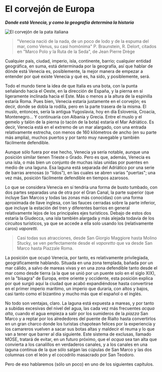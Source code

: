 # El corvejón de Europa
***Donde está Venecia, y como la geografía determina la historia***

![El corvejón de la pata italiana](img/corvejon.png)

> "Venecia nació de la nada, de un poco de lodo y de la espuma del mar, como
> Venus, su casi homónima" P. Braunstein, R. Delort, citados en "Marco Polo y la
> Ruta de la Seda", de Jean Pierre Drège

Cualquier país, ciudad, imperio, isla, continente, barrio; cualquier entidad
geográfica, en suma, está determinada por la geografía, así que hablar de dónde
está Venecia es, posiblemente, la mejor manera de empezar a entender por qué
existe Venecia y qué es, ha sido, y posiblemente, será.

Todo el mundo tiene la idea de que Italia es una bota, con la punta señalando
hacia el Oeste, en la dirección de España, y la pierna en sí ligeramente
inclinada hacia el Este. Más o menos a la altura de la espinilla estaría
Roma. Pues bien, Venecia estaría justamente en el corvejón; es decir, donde se
dobla la rodilla, pero en la parte trasera de la misma.  El muslo, entonces,
sería la antigua Yugoslavia, hoy en día Eslovenia, Croacia, Montenegro... Y
continuaría con Albania y Grecia. Entre el muslo y el gemelo y talón de la
pierna (o tacón de la bota) estaría el Mar Adriático. Es decir, Venecia está en
el extremo de un mar alargado, con una entrada relativamente estrecha, con menos
de 160 kilómetros de ancho (en su parte más amplia), muchos puertos y por tanto
muy navegable y también fácilmente defendible.

Aunque sólo fuera por ese hecho, Venecia ya sería notable, aunque una posición
similar tienen Trieste o Grado. Pero es que, además, Venecia es una isla, o más
bien un conjunto de muchas islas unidas por puentes en medio de una laguna. Esa
laguna está separada del Adriático por una serie de barras arenosas (o "lidos"),
en las cuales se abren varias "puertas"; una vez más, posición fácilmente
defendible en tiempos azarosos.

Lo que se considera Venecia en sí tendría una forma de busto tumbado, con dos
partes separadas una de otra por el Gran Canal, la parte superior (que incluye
San Marcos y todas las zonas más conocidas) con una forma aproximada de llave
inglesa, con las fauces cerradas sobre la parte inferior, que incluye la
estación del tren y diferentes barrios en general relativamente lejos de los
principales ejes turísticos. Debajo de estos dos estaría la Giudecca, una isla
también alargada y más alejada todavía de los circuitos turísticos, ya que se
accede a ella solo usando los (relativamente caros) *vaporetti*.

> Casi todas sus atracciones, desde San Giorgio Maggiore hasta Molino Stucky, se
> ven perfectamente desde el *vaporetto* que va desde San Marco hasta Piazzale
> Roma.

La posición que ocupó Venecia, por tanto, es relativamente privilegiada,
geográficamente hablando. Situada en una zona templada, bañada por un mar
cálido, a salvo de mareas vivas y en una zona defendible tanto desde el mar como
desde tierra (a la que se unió por un puente solo en el siglo XIX), en la
"bisagra" de Europa, entre oriente y occidente, esta posición explica por qué
surgió aquí la ciudad que acabó expandiéndose hasta convertirse en el primer
imperio marítimo, un imperio que duraría, con altos y bajos, casi tanto como el
bizantino y mucho más que el español o el inglés.

No todo son ventajas, claro. La laguna está expuesta a mareas, y por tanto a
subidas excesivas del nivel del agua, las cada vez más frecuentes *acqua alta*,
cuando el agua empieza a salir por los sumideros de la *piazza* San Marco y a
reptar por los alrededores del puente de Rialto hasta convertirlos en un gran
charco donde los turistas chapotean felices por la experiencia y los camareros
vuelven a sacar sus botas altas y maldecir el reuma y lo que van a tener que
barrer al día siguiente. Este sistema de exclusas, llamado MOSE, tratará de
evitar, en un futuro próximo, que el *acqua* sea tan alta que convierta a los
canalillos en verdaderos canales, y a los canales en una laguna continua de la
que sólo salgan las cúpulas de San Marco y las dos columnas con el león y el
cocodrilo masacrado por San Teodoro.

Pero de eso hablaremos (sólo un poco) en uno de los siguientes capítulos.
